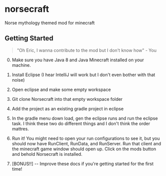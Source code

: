 # norsecraft
Norse mythology themed mod for minecraft


## Getting Started
> "Oh Eric, I wanna contribute to the mod but I don't know how" - You

0) Make sure you have Java 8 and Java Minecraft installed on your machine.

1) Install Eclipse (I hear IntelliJ will work but I don't even bother with that noise)

2) Open eclipse and make some empty workspace

3) Git clone Norsecraft into that empty workspace folder

4) Add the project as an existing gradle project in eclipse

5) In the gradle menu down load, gen the eclipse runs and run the eclipse task.  I think these two do different things and I don't think the order mattres.

6) Run it!  You might need to open your run configurations to see it, but you should now have RunClient, RunData, and RunServer.  Run that client and the minecraft game window should open up.  Click on the mods button and behold Norsecraft is installed.

7) [BONUS!!] -- Improve these docs if you're getting started for the first time!